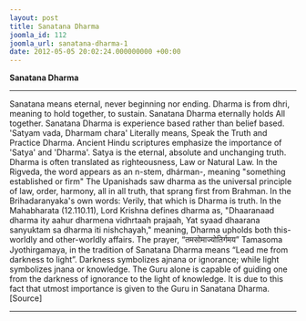 ```yaml
---
layout: post
title: Sanatana Dharma
joomla_id: 112
joomla_url: sanatana-dharma-1
date: 2012-05-05 20:02:24.000000000 +00:00
---
```

 **Sanatana Dharma**
* * *
Sanatana means eternal, never beginning nor ending. Dharma is from dhri, meaning to hold together, to sustain. Sanatana Dharma eternally holds All together. Sanatana Dharma is experience based rather than belief based.
'Satyam vada, Dharmam chara' Literally means, Speak the Truth and Practice Dharma. Ancient Hindu scriptures emphasize the importance of 'Satya' and 'Dharma'. Satya is the eternal, absolute and unchanging truth. Dharma is often translated as righteousness, Law or Natural Law. In the Rigveda, the word appears as an n-stem, dhárman-, meaning "something established or firm"
The Upanishads saw dharma as the universal principle of law, order, harmony, all in all truth, that sprang first from Brahman. In the Brihadaranyaka's own words: Verily, that which is Dharma is truth. In the Mahabharata (12.110.11), Lord Krishna defines dharma as, "Dhaaranaad dharma ity aahur dharmena vidhrtaah prajaah, Yat syaad dhaarana sanyuktam sa dharma iti nishchayah," meaning, Dharma upholds both this-worldly and other-worldly affairs.
The prayer, “तमसोमाज्योतिर्गमय” Tamasoma Jyothirgamaya, in the tradition of Sanatana Dharma means “Lead me from darkness to light”. Darkness symbolizes ajnana or ignorance; while light symbolizes jnana or knowledge.
The Guru alone is capable of guiding one from the darkness of ignorance to the light of knowledge. It is due to this fact that utmost importance is given to the Guru in Sanatana Dharma.
[Source]
* * *
